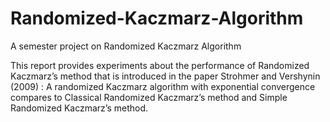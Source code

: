 # Randomized-Kaczmarz-Algorithm
A semester project on Randomized Kaczmarz Algorithm

This report provides experiments about the performance of Randomized Kaczmarz’s
method that is introduced in the paper Strohmer and Vershynin (2009) : A randomized
Kaczmarz algorithm with exponential convergence compares to Classical Randomized
Kaczmarz’s method and Simple Randomized Kaczmarz’s method.
